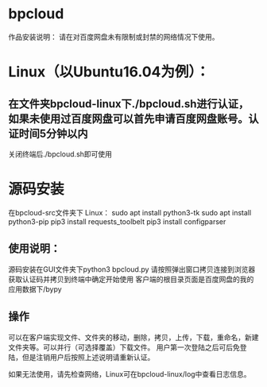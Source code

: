 # bpcloud
作品安装说明：
请在对百度网盘未有限制或封禁的网络情况下使用。

# Linux（以Ubuntu16.04为例）：
## 在文件夹bpcloud-linux下./bpcloud.sh进行认证，如果未使用过百度网盘可以首先申请百度网盘账号。认证时间5分钟以内
关闭终端后./bpcloud.sh即可使用
# 源码安装
在bpcloud-src文件夹下
Linux：
sudo apt install python3-tk
sudo apt install python3-pip
pip3 install requests_toolbelt
pip3 install configparser

## 使用说明：
源码安装在GUI文件夹下python3 bpcloud.py
请按照弹出窗口拷贝连接到浏览器获取认证码并拷贝到终端中确定开始使用
客户端的根目录页面是百度网盘的我的应用数据下/bypy

## 操作
可以在客户端实现文件、文件夹的移动，删除，拷贝，上传，下载，重命名，新建文件夹等。可以并行（可选择覆盖）下载文件。
用户第一次登陆之后可后免登陆，但是注销用户后按照上述说明请重新认证。

如果无法使用，请先检查网络，Linux可在bpcloud-linux/log中查看日志信息。
